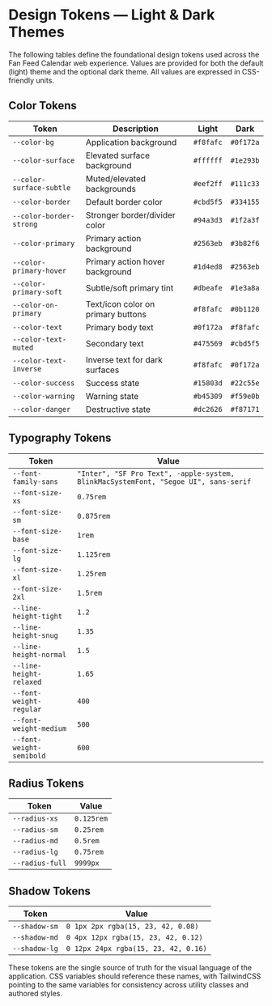 # Design Tokens — Light & Dark Themes

The following tables define the foundational design tokens used across the Fan Feed Calendar web experience. Values are provided for both the default (light) theme and the optional dark theme. All values are expressed in CSS-friendly units.

## Color Tokens

| Token | Description | Light | Dark |
| --- | --- | --- | --- |
| `--color-bg` | Application background | `#f8fafc` | `#0f172a` |
| `--color-surface` | Elevated surface background | `#ffffff` | `#1e293b` |
| `--color-surface-subtle` | Muted/elevated backgrounds | `#eef2ff` | `#111c33` |
| `--color-border` | Default border color | `#cbd5f5` | `#334155` |
| `--color-border-strong` | Stronger border/divider color | `#94a3d3` | `#1f2a3f` |
| `--color-primary` | Primary action background | `#2563eb` | `#3b82f6` |
| `--color-primary-hover` | Primary action hover background | `#1d4ed8` | `#2563eb` |
| `--color-primary-soft` | Subtle/soft primary tint | `#dbeafe` | `#1e3a8a` |
| `--color-on-primary` | Text/icon color on primary buttons | `#f8fafc` | `#0b1120` |
| `--color-text` | Primary body text | `#0f172a` | `#f8fafc` |
| `--color-text-muted` | Secondary text | `#475569` | `#cbd5f5` |
| `--color-text-inverse` | Inverse text for dark surfaces | `#f8fafc` | `#0f172a` |
| `--color-success` | Success state | `#15803d` | `#22c55e` |
| `--color-warning` | Warning state | `#b45309` | `#f59e0b` |
| `--color-danger` | Destructive state | `#dc2626` | `#f87171` |

## Typography Tokens

| Token | Value |
| --- | --- |
| `--font-family-sans` | `"Inter", "SF Pro Text", -apple-system, BlinkMacSystemFont, "Segoe UI", sans-serif` |
| `--font-size-xs` | `0.75rem` |
| `--font-size-sm` | `0.875rem` |
| `--font-size-base` | `1rem` |
| `--font-size-lg` | `1.125rem` |
| `--font-size-xl` | `1.25rem` |
| `--font-size-2xl` | `1.5rem` |
| `--line-height-tight` | `1.2` |
| `--line-height-snug` | `1.35` |
| `--line-height-normal` | `1.5` |
| `--line-height-relaxed` | `1.65` |
| `--font-weight-regular` | `400` |
| `--font-weight-medium` | `500` |
| `--font-weight-semibold` | `600` |

## Radius Tokens

| Token | Value |
| --- | --- |
| `--radius-xs` | `0.125rem` |
| `--radius-sm` | `0.25rem` |
| `--radius-md` | `0.5rem` |
| `--radius-lg` | `0.75rem` |
| `--radius-full` | `9999px` |

## Shadow Tokens

| Token | Value |
| --- | --- |
| `--shadow-sm` | `0 1px 2px rgba(15, 23, 42, 0.08)` |
| `--shadow-md` | `0 4px 12px rgba(15, 23, 42, 0.12)` |
| `--shadow-lg` | `0 12px 24px rgba(15, 23, 42, 0.16)` |

These tokens are the single source of truth for the visual language of the application. CSS variables should reference these names, with TailwindCSS pointing to the same variables for consistency across utility classes and authored styles.
